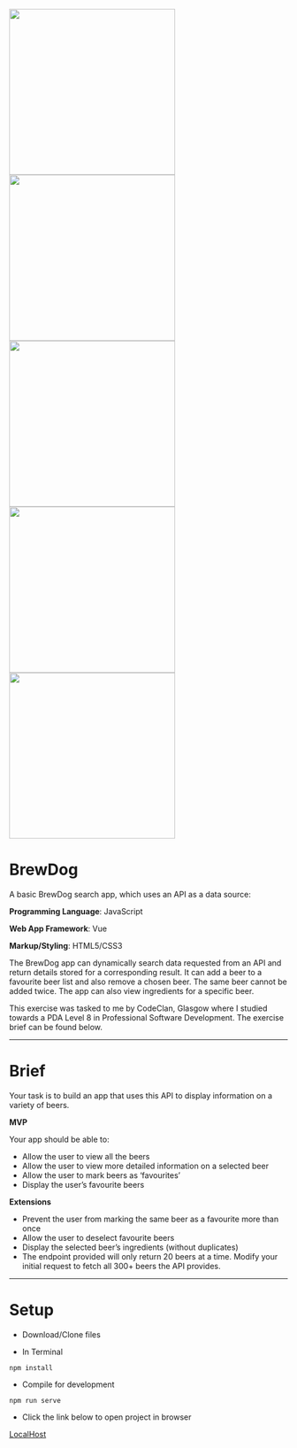 <img src="https://github.com/CrugBarat/my_files/blob/master/brewdog/brew1.png" width="300"> <img src="https://github.com/CrugBarat/my_files/blob/master/brewdog/brew2.png" width="300"> <img src="https://github.com/CrugBarat/my_files/blob/master/brewdog/brew3.png" width="300"> <img src="https://github.com/CrugBarat/my_files/blob/master/brewdog/brew4.png" width="300"> <img src="https://github.com/CrugBarat/my_files/blob/master/brewdog/brew5.png" width="300"> 


# BrewDog

A basic BrewDog search app, which uses an API as a data source:

**Programming Language**: JavaScript

**Web App Framework**: Vue

**Markup/Styling**: HTML5/CSS3

The BrewDog app can dynamically search data requested from an API and return details stored for a corresponding result. It can add a beer to a favourite beer list and also remove a chosen beer. The same beer cannot be added twice. The app can also view ingredients for a specific beer.

This exercise was tasked to me by CodeClan, Glasgow where I studied towards a PDA Level 8 in Professional Software Development. The exercise brief can be found below.

---

# Brief

Your task is to build an app that uses this API to display information on a variety of beers.

**MVP**

Your app should be able to:

- Allow the user to view all the beers
- Allow the user to view more detailed information on a selected beer
- Allow the user to mark beers as ‘favourites’
- Display the user’s favourite beers

**Extensions**

- Prevent the user from marking the same beer as a favourite more than once
- Allow the user to deselect favourite beers
- Display the selected beer’s ingredients (without duplicates)
- The endpoint provided will only return 20 beers at a time. Modify your initial request to fetch all 300+ beers the API provides.

---

# Setup

- Download/Clone files

- In Terminal

```
npm install
```

- Compile for development

```
npm run serve
```

- Click the link below to open project in browser

[LocalHost](http://localhost:8080/)
